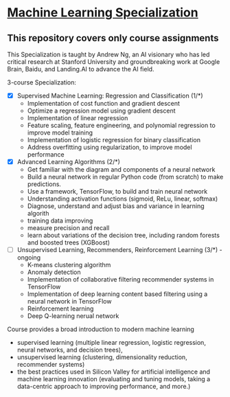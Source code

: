 # [Machine Learning Specialization](https://www.coursera.org/browse/data-science/machine-learning)
## This repository covers only course assignments

This Specialization is taught by Andrew Ng, an AI visionary who has led critical research at Stanford University and groundbreaking work at Google Brain, Baidu, and Landing.AI to advance the AI field.

3-course Specialization: 
- [x] Supervised Machine Learning: Regression and Classification (1/*)
    - Implementation of cost function and gradient descent
    - Optimize a regression model using gradient descent
    - Implementation of linear regression
    - Feature scaling, feature engineering, and polynomial regression to improve model training
    - Implementation of logistic regression for binary classification
    - Address overfitting using regularization, to improve model performance
- [x] Advanced Learning Algorithms (2/*)
    - Get familiar with the diagram and components of a neural network
    - Build a neural network in regular Python code (from scratch) to make predictions.
    - Use a framework, TensorFlow, to build and train neural network
    - Understanding activation functions (sigmoid, ReLu, linear, softmax)
    - Diagnose, understand and adjust bias and variance in learning algorith
    - training data improving 
    - measure precision and recall
    - learn about variations of the decision tree, including random forests and boosted trees (XGBoost)
- [ ] Unsupervised Learning, Recommenders, Reinforcement Learning (3/*) - ongoing
    - K-means clustering algorithm
    - Anomaly detection
    - Implementation of collaborative filtering recommender systems in TensorFlow
    - Implementation of deep learning content based filtering using a neural network in TensorFlow
    - Reinforcement learning
    - Deep Q-learning nerual network

Course provides a broad introduction to modern machine learning 
- supervised learning (multiple linear regression, logistic regression, neural networks, and decision trees),
- unsupervised learning (clustering, dimensionality reduction, recommender systems)
- the best practices used in Silicon Valley for artificial intelligence and machine learning innovation (evaluating and tuning models, taking a data-centric approach to improving performance, and more.)
